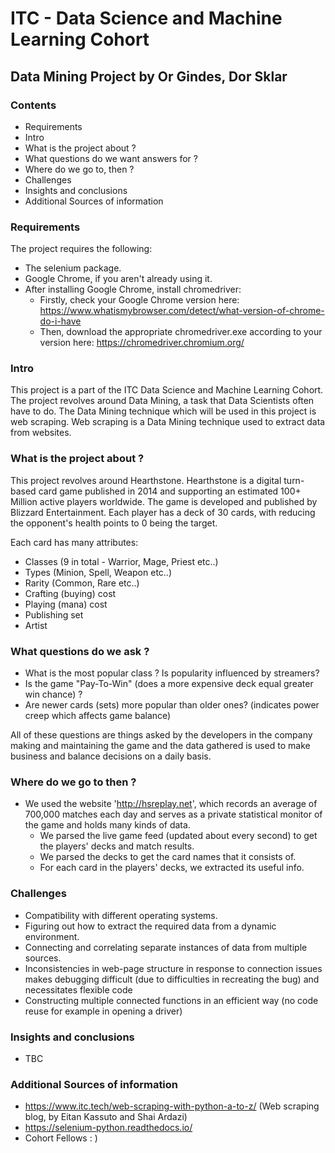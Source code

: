 # ITC -  Data Science and Machine Learning Cohort

## Data Mining Project by Or Gindes, Dor Sklar

### Contents 
* Requirements
* Intro
* What is the project about ?
* What questions do we want answers for ?
* Where do we go to, then ?
* Challenges
* Insights and conclusions
* Additional Sources of information


### Requirements
The project requires the following:
  * The selenium package. 
  * Google Chrome, if you aren't already using it.
  * After installing Google Chrome, install chromedriver: 
    * Firstly, check your Google Chrome version here: https://www.whatismybrowser.com/detect/what-version-of-chrome-do-i-have 
    * Then, download the appropriate chromedriver.exe according to your version here: https://chromedriver.chromium.org/


### Intro 

This project is a part of the ITC Data Science and Machine Learning Cohort. 
The project revolves around Data Mining, a task that Data Scientists often have to do. 
The Data Mining technique which will be used in this project is web scraping. 
Web scraping is a Data Mining technique used to extract data from websites. 


### What is the project about ? 

This project revolves around Hearthstone. 
Hearthstone is a digital turn-based card game published in 2014 and supporting an estimated 100+ Million active players worldwide.
The game is developed and published by Blizzard Entertainment. 
Each player has a deck of 30 cards, with reducing the opponent's health points to 0 being the target. 

Each card has many attributes:
* Classes (9 in total - Warrior, Mage, Priest etc..)
* Types (Minion, Spell, Weapon etc..)
* Rarity (Common, Rare etc..)
* Crafting (buying) cost
* Playing (mana) cost
* Publishing set
* Artist


### What questions do we ask ? 

* What is the most popular class ? Is popularity influenced by streamers? 
* Is the game "Pay-To-Win" (does a more expensive deck equal greater win chance) ?
* Are newer cards (sets) more popular than older ones? (indicates power creep which affects game balance)

All of these questions are things asked by the developers in the company making and maintaining the game 
and the data gathered is used to make business and balance decisions on a daily basis.

### Where do we go to then ?

* We used the website 'http://hsreplay.net', which records an average of 700,000 matches each day and serves as a private statistical monitor of the game and holds many kinds of data.
    * We parsed the live game feed (updated about every second) to get the players' decks and match results.
    * We parsed the decks to get the card names that it consists of.
    * For each card in the players' decks, we extracted its useful info.


### Challenges 

* Compatibility with different operating systems.
* Figuring out how to extract the required data from a dynamic environment.
* Connecting and correlating separate instances of data from multiple sources.
* Inconsistencies in web-page structure in response to connection issues makes debugging difficult 
  (due to difficulties in recreating the bug) and necessitates flexible code
* Constructing multiple connected functions in an efficient way (no code reuse for example in opening a driver)

### Insights and conclusions 

* TBC

### Additional Sources of information 
 
* https://www.itc.tech/web-scraping-with-python-a-to-z/ (Web scraping blog, by Eitan Kassuto and Shai Ardazi)
* https://selenium-python.readthedocs.io/
* Cohort Fellows : ) 



